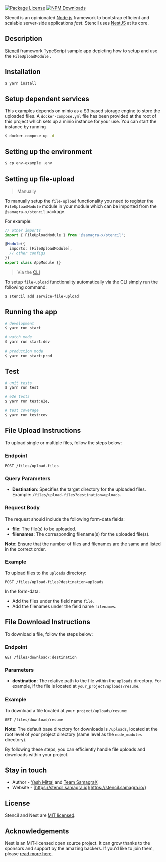 <p align="left">
  <a href="https://www.npmjs.com/~nestjscore" target="_blank"><img src="https://img.shields.io/npm/l/@nestjs/core.svg" alt="Package License" /></a>
  <a href="https://www.npmjs.com/~nestjscore" target="_blank"><img src="https://img.shields.io/npm/dm/@samagra-x/stencil.svg" alt="NPM Downloads" /></a>
</p>
<p align="left">Stencil is an opinionated <a href="http://nodejs.org" target="_blank">Node.js</a> framework to bootstrap efficient and scalable server-side applications <em>fast</em>. Stencil uses <a href="https://nestjs.com" target="_blank"> NestJS</a> at its core.</p>

## Description

[Stencil](https://github.com/SamagraX-stencil/stencil) framework TypeScript sample app depicting how to setup and use the `FileUploadModule` .

## Installation

```bash
$ yarn install
```

## Setup dependent services

This examples depends on minio as a S3 based storage engine to store the uploaded files. A `docker-compose.yml` file has been provided at the root of this project which sets up a minio instance for your use. You can start the instance by running

```bash
$ docker-compose up -d
```

## Setting up the environment

```bash
$ cp env-example .env
```

## Setting up file-upload

> Manually

To manually setup the `file-upload` functionality you need to register the `FileUploadModule` module in your module which can be imported from the `@samagra-x/stencil` package.

For example: 
```typescript
// other imports 
import { FileUploadModule } from '@samagra-x/stencil';

@Module({
  imports: [FileUploadModule],
  // other configs
})
export class AppModule {}
```

> Via the [CLI](https://github.com/SamagraX-stencil/stencil-cli)

To setup `file-upload` functionality automatically via the CLI simply run the following command:
```bash
$ stencil add service-file-upload 
```

## Running the app

```bash
# development
$ yarn run start

# watch mode
$ yarn run start:dev

# production mode
$ yarn run start:prod
```

## Test

```bash
# unit tests
$ yarn run test

# e2e tests
$ yarn run test:e2e,

# test coverage
$ yarn run test:cov
```

## File Upload Instructions

To upload single or multiple files, follow the steps below:

### Endpoint
`POST /files/upload-files`

### Query Parameters
- **Destination**: Specifies the target directory for the uploaded files. Example: `/files/upload-files?destination=uploads`.

### Request Body
The request should include the following form-data fields:
- **file**: The file(s) to be uploaded.
- **filenames**: The corresponding filename(s) for the uploaded file(s).

**Note**: Ensure that the number of files and filenames are the same and listed in the correct order.

### Example
To upload files to the `uploads` directory:
```
POST /files/upload-files?destination=uploads
```
In the form-data:
- Add the files under the field name `file`.
- Add the filenames under the field name `filenames`.

## File Download Instructions

To download a file, follow the steps below:

### Endpoint
`GET /files/download/:destination`

### Parameters
- **destination**: The relative path to the file within the `uploads` directory. For example, if the file is located at `your_project/uploads/resume`.

### Example
To download a file located at `your_project/uploads/resume`:
```
GET /files/download/resume
```

**Note**: The default base directory for downloads is `/uploads`, located at the root level of your project directory (same level as the `node_modules` directory).

By following these steps, you can efficiently handle file uploads and downloads within your project.


## Stay in touch

- Author - [Yash Mittal](https://techsavvyash.dev) and [Team SamagraX](https://github.com/Samagra-Development)
- Website - [https://stencil.samagra.io](https://stencil.samagra.io/)

## License

Stencil and Nest are [MIT licensed](LICENSE).

## Acknowledgements

Nest is an MIT-licensed open source project. It can grow thanks to the sponsors and support by the amazing backers. If you'd like to join them, please [read more here](https://docs.nestjs.com/support).
